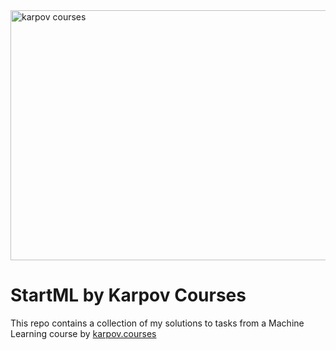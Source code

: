 <img width="1590" height="400" alt="karpov courses" src="https://github.com/user-attachments/assets/fdb5c39f-6efd-4a99-8cec-9980f2437167" />

# StartML by Karpov Courses
This repo contains a collection of my solutions to tasks from a Machine Learning course by [karpov.courses](https://karpov.courses/about)
